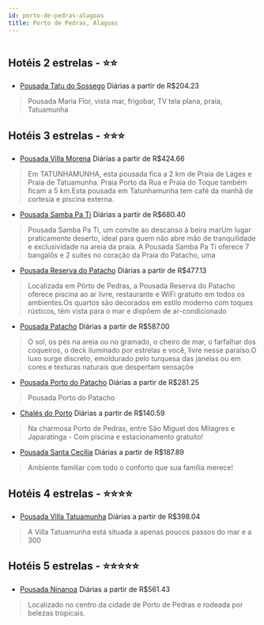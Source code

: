 ```yaml
---
id: porto-de-pedras-alagoas
title: Porto de Pedras, Alagoas
---
```


<center><img src="https://novo-hu.s3.amazonaws.com/reservas/ota/prod/hotel/531869/pousada-villa-morena-001_20190828183227.jpg" alt="" /></center>


## Hotéis 2 estrelas - ⭐️⭐️

-    [Pousada Tatu do Sossego](https://www.hurb.com/hoteis/porto-de-pedras/pousada-tatu-do-sossego-9642?cmp=18055) Diárias a partir de R$204.23
   > Pousada Maria Flor, vista mar, frigobar, TV tela plana, praia, Tatuamunha

## Hotéis 3 estrelas - ⭐️⭐️⭐️

-    [Pousada Villa Morena](https://www.hurb.com/hoteis/porto-de-pedras/pousada-villa-morena-OMN-9282?cmp=18055) Diárias a partir de R$424.66
   > Em TATUNHAMUNHA, esta pousada fica a 2 km de Praia de Lages e Praia de Tatuamunha. Praia Porto da Rua e Praia do Toque também ficam a 5 km.Esta pousada em  Tatunhamunha tem café da manhã de cortesia e piscina externa.
-    [Pousada Samba Pa Ti](https://www.hurb.com/hoteis/porto-de-pedras/pousada-samba-pa-ti-OMN-7648?cmp=18055) Diárias a partir de R$680.40
   > Pousada Samba Pa Ti, um convite ao descanso à beira marUm lugar praticamente deserto, ideal para quem não abre mão de tranquilidade e exclusividade na areia da praia. A Pousada Samba Pa Ti oferece 7 bangalôs e 2 suítes no coração da Praia do Patacho, uma
-    [Pousada Reserva do Patacho](https://www.hurb.com/hoteis/porto-de-pedras/pousada-reserva-do-patacho-OMN-8547?cmp=18055) Diárias a partir de R$477.13
   > Localizada em Pôrto de Pedras, a Pousada Reserva do Patacho oferece piscina ao ar livre, restaurante e WiFi gratuito em todos os ambientes.Os quartos são decorados em estilo moderno com toques rústicos, têm vista para o mar e dispõem de ar-condicionado 
-    [Pousada Patacho](https://www.hurb.com/hoteis/porto-de-pedras/pousada-patacho-OMN-8785?cmp=18055) Diárias a partir de R$587.00
   > O sol, os pés na areia ou no gramado, o cheiro de mar, o farfalhar dos coqueiros, o deck iluminado por estrelas e você, livre nesse paraíso.O luxo surge discreto, emoldurado pelo turquesa das janelas ou em cores e texturas naturais que despertam sensaçõe
-    [Pousada Porto do Patacho](https://www.hurb.com/hoteis/porto-de-pedras/pousada-porto-do-patacho-16989?cmp=18055) Diárias a partir de R$281.25
   > Pousada Porto do Patacho
-    [Chalés do Porto](https://www.hurb.com/hoteis/porto-de-pedras/chales-do-porto-8953?cmp=18055) Diárias a partir de R$140.59
   > Na charmosa Porto de Pedras, entre São Miguel dos Milagres e Japaratinga - Com piscina e estacionamento gratuito!
-    [Pousada Santa Cecília](https://www.hurb.com/hoteis/porto-de-pedras/pousada-santa-cecilia-8878?cmp=18055) Diárias a partir de R$187.89
   > Ambiente familiar com todo o conforto que sua família merece!

## Hotéis 4 estrelas - ⭐️⭐️⭐️⭐️

-    [Pousada Villa Tatuamunha](https://www.hurb.com/hoteis/porto-de-pedras/pousada-villa-tatuamunha-15096?cmp=18055) Diárias a partir de R$398.04
   > A Villa Tatuamunha está situada a apenas poucos passos do mar e a 300

## Hotéis 5 estrelas - ⭐️⭐️⭐️⭐️⭐️

-    [Pousada Ninanoa](https://www.hurb.com/hoteis/porto-de-pedras/pousada-ninanoa-9891?cmp=18055) Diárias a partir de R$561.43
   > Localizado no centro da cidade de Porto de Pedras e rodeada por belezas tropicais.

